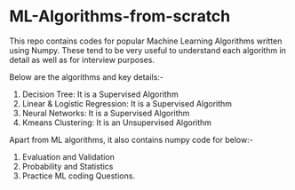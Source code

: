 # ML-Algorithms-from-scratch
This repo contains codes for popular Machine Learning Algorithms written using Numpy. These tend to be very useful to understand each algorithm in detail as well as for interview purposes.


Below are the algorithms and key details:-

1. Decision Tree: It is a Supervised Algorithm
2. Linear & Logistic Regression: It is a Supervised Algorithm
3. Neural Networks: It is a Supervised Algorithm
4. Kmeans Clustering: It is an Unsupervised Algorithm

Apart from ML algorithms, it also contains numpy code for below:-

1. Evaluation and Validation
2. Probability and Statistics
3. Practice ML coding Questions.

